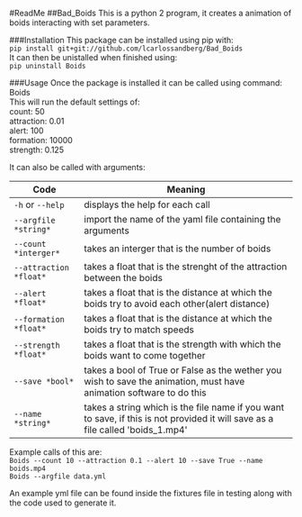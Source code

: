 #ReadMe
##Bad_Boids
This is a python 2 program, it creates a animation of boids interacting with set parameters.

###Installation
This package can be installed using pip with:<br /> 
`pip install git+git://github.com/lcarlossandberg/Bad_Boids`<br /> 
It can then be unistalled when finished using:<br /> 
`pip uninstall Boids`

###Usage
Once the package is installed it can be called using command:<br /> 
Boids<br />
This will run the default settings of:<br /> 
count: 50<br /> 
attraction: 0.01<br /> 
alert: 100<br /> 
formation: 10000<br /> 
strength: 0.125<br /> 

It can also be called with arguments:

Code | Meaning
---  | ---
`-h` or `--help` | displays the help for each call        
`--argfile *string*` | import the name of the yaml file containing the arguments
`--count *interger*` | takes an interger that is the number of boids
`--attraction *float*` | takes a float that is the strenght of the attraction between the boids
`--alert *float*` | takes a float that is the distance at which the boids try to avoid each other(alert distance) 
`--formation *float*` | takes a float that is the distance at which the boids try to match speeds 
`--strength *float*` | takes a float that is the strength with which the boids want to come together
`--save *bool*` | takes a bool of True or False as the wether you wish to save the animation, must have animation software to do this
`--name *string*` | takes a string which is the file name if you want to save, if this is not provided it will save as a file called 'boids_1.mp4'

Example calls of this are:<br />
`Boids --count 10 --attraction 0.1 --alert 10 --save True --name boids.mp4`<br /> 
`Boids --argfile data.yml`<br />

An example yml file can be found inside the fixtures file in testing along with the code used to generate it.
